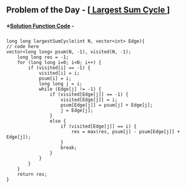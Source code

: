## Problem of the Day - [<a href="https://practice.geeksforgeeks.org/problems/51afa710a708c0681748445b509696dd588d5c40/1"> Largest Sum Cycle </a>]


#### ⭐<ins>Solution Function Code</ins> -


    long long largestSumCycle(int N, vector<int> Edge){
    // code here
    vector<long long> psum(N, -1), visited(N, -1);
        long long res = -1;
        for (long long i=0; i<N; i++) {
            if (visited[i] == -1) {
                visited[i] = i;
                psum[i] = i;
                long long j = i;
                while (Edge[j] != -1) {
                    if (visited[Edge[j]] == -1) {
                        visited[Edge[j]] = i;
                        psum[Edge[j]] = psum[j] + Edge[j];
                        j = Edge[j];
                    }
                    else {
                        if (visited[Edge[j]] == i) {
                            res = max(res, psum[j] - psum[Edge[j]] + Edge[j]);
                        }
                        break;
                    }
                }
            }
        }
        return res;
    }

